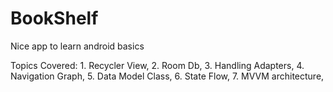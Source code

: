 # BookShelf

Nice app to learn android basics

Topics Covered:
	1. Recycler View,
	2. Room Db,
	3. Handling Adapters,
	4. Navigation Graph,
	5. Data Model Class,
	6. State Flow,
	7. MVVM architecture,

